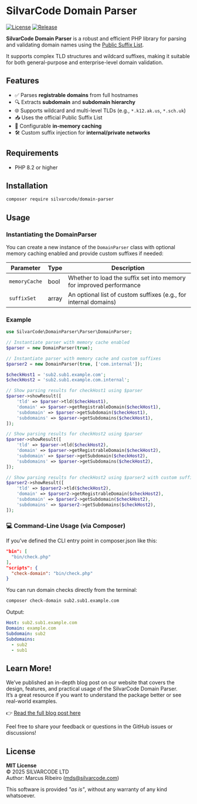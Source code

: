 
# SilvarCode Domain Parser

[![License](https://img.shields.io/badge/license-MIT-brightgreen.svg)]()
[![Release](https://img.shields.io/badge/release-latest-blue.svg)]()

**SilvarCode Domain Parser** is a robust and efficient PHP library for parsing and validating domain names using the [Public Suffix List](https://publicsuffix.org).

It supports complex TLD structures and wildcard suffixes, making it suitable for both general-purpose and enterprise-level domain validation.

## Features

- ✅ Parses **registrable domains** from full hostnames
- 🔍 Extracts **subdomain** and **subdomain hierarchy**
- 🌐 Supports wildcard and multi-level TLDs (e.g., `*.k12.ak.us`, `*.sch.uk`)
- 📥 Uses the official Public Suffix List
- 🧠 Configurable **in-memory caching**
- 🛠️ Custom suffix injection for **internal/private networks**

## Requirements

- PHP 8.2 or higher

## Installation

```bash
composer require silvarcode/domain-parser
```

## Usage

### Instantiating the DomainParser

You can create a new instance of the `DomainParser` class with optional memory caching enabled and provide custom suffixes if needed:

| Parameter     | Type  | Description                                                      |
| ------------- | ----- | ---------------------------------------------------------------- |
| `memoryCache` | bool  | Whether to load the suffix set into memory for improved performance |
| `suffixSet`   | array | An optional list of custom suffixes (e.g., for internal domains) |

### Example

```php
use SilvarCode\DomainParser\Parser\DomainParser;

// Instantiate parser with memory cache enabled
$parser = new DomainParser(true);

// Instantiate parser with memory cache and custom suffixes
$parser2 = new DomainParser(true, ['com.internal']);

$checkHost1 = 'sub2.sub1.example.com';
$checkHost2 = 'sub2.sub1.example.com.internal';

// Show parsing results for checkHost1 using $parser
$parser->showResult([
    'tld' => $parser->tld($checkHost1),
    'domain' => $parser->getRegistrableDomain($checkHost1),
    'subdomain' => $parser->getSubdomain($checkHost1),
    'subdomains' => $parser->getSubdomains($checkHost1),
]);

// Show parsing results for checkHost2 using $parser
$parser->showResult([
    'tld' => $parser->tld($checkHost2),
    'domain' => $parser->getRegistrableDomain($checkHost2),
    'subdomain' => $parser->getSubdomain($checkHost2),
    'subdomains' => $parser->getSubdomains($checkHost2),
]);

// Show parsing results for checkHost2 using $parser2 with custom suffixes
$parser2->showResult([
    'tld' => $parser2->tld($checkHost2),
    'domain' => $parser2->getRegistrableDomain($checkHost2),
    'subdomain' => $parser2->getSubdomain($checkHost2),
    'subdomains' => $parser2->getSubdomains($checkHost2),
]);
```

### 💻 Command-Line Usage (via Composer)
If you’ve defined the CLI entry point in composer.json like this:

```json
"bin": [
  "bin/check.php"
],
"scripts": {
  "check-domain": "bin/check.php"
}

```

You can run domain checks directly from the terminal:

```bash
composer check-domain sub2.sub1.example.com
```

Output:
```yaml
Host: sub2.sub1.example.com
Domain: example.com
Subdomain: sub2
Subdomains:
  - sub2
  - sub1
```

## Learn More!

We’ve published an in-depth blog post on our website that covers the design, features, and practical usage of the SilvarCode Domain Parser.  
It’s a great resource if you want to understand the package better or see real-world examples.

👉 [Read the full blog post here](https://silvarcode.com/blog/en-gb/post/a062f6fa-f753-4c3c-8031-20a65b8e9aff/introducing-silvarcode-domain-parser-a-simple-and-accurate-php-tool-for-validation)

Feel free to share your feedback or questions in the GitHub issues or discussions!


## License

**MIT License**  
© 2025 SILVARCODE LTD  
Author: Marcus Ribeiro (<mds@silvarcode.com>)

This software is provided *"as is"*, without any warranty of any kind whatsoever.
